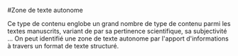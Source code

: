 #Zone de texte autonome
<p>Ce type de contenu englobe un grand nombre de type de contenu parmi les textes manuscrits, variant de par sa pertinence scientifique, sa subjectivité ... On peut identifié une zone de texte autonome par l'apport d'informations à travers un format de texte structuré.</p>